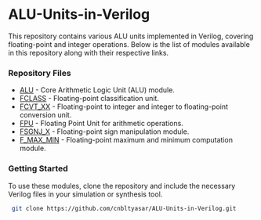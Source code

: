 # ALU-Units-in-Verilog

This repository contains various ALU units implemented in Verilog, covering floating-point and integer operations. Below is the list of modules available in this repository along with their respective links.

### Repository Files

- [ALU](https://github.com/cnbltyasar/ALU-Units-in-Verilog/tree/main/ALU) - Core Arithmetic Logic Unit (ALU) module.
- [FCLASS](https://github.com/cnbltyasar/ALU-Units-in-Verilog/tree/main/FCLASS) - Floating-point classification unit.
- [FCVT_XX](https://github.com/cnbltyasar/ALU-Units-in-Verilog/tree/main/FCVT_XX) - Floating-point to integer and integer to floating-point conversion unit.
- [FPU](https://github.com/cnbltyasar/ALU-Units-in-Verilog/tree/main/FPU) - Floating Point Unit for arithmetic operations.
- [FSGNJ_X](https://github.com/cnbltyasar/ALU-Units-in-Verilog/tree/main/FSGNJ_X) - Floating-point sign manipulation module.
- [F_MAX_MIN](https://github.com/cnbltyasar/ALU-Units-in-Verilog/tree/main/F_MAX_MIN) - Floating-point maximum and minimum computation module.

### Getting Started
To use these modules, clone the repository and include the necessary Verilog files in your simulation or synthesis tool.

```sh
 git clone https://github.com/cnbltyasar/ALU-Units-in-Verilog.git
```


